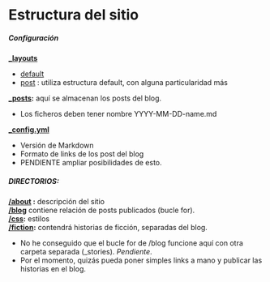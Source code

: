 # Estructura del sitio
##### Configuración
**[_layouts](_/layouts)**  
  - [default](/_layouts/default.html)  
  - [post](/layouts/post.html) : utiliza estructura default, con alguna particularidad más

**[_posts](/_posts):** aquí se almacenan los posts del blog. 
  - Los ficheros deben tener nombre YYYY-MM-DD-name.md

**[_config.yml](/_config.yml)**
  - Versión de Markdown
  - Formato de links de los post del blog
  - PENDIENTE ampliar posibilidades de esto.
 
##### DIRECTORIOS:
**[/about](/about) :** descripción del sitio  
**[/blog](/blog)** contiene relación de posts publicados (bucle for).  
**[/css](/css):** estilos  
**[/fiction](/fiction):** contendrá historias de ficción, separadas del blog.
  - No he conseguido que el bucle for de /blog funcione aquí con otra carpeta
  separada (_stories). *Pendiente*.
  - Por el momento, quizás pueda poner simples links a mano y publicar las historias en el blog.
